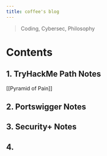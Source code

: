 ```yaml
---
title: coffee's blog
---
```

> Coding, Cybersec, Philosophy


# Contents

## 1. TryHackMe Path Notes

 [[Pyramid of Pain]]

## 2. Portswigger Notes



## 3. Security+ Notes

## 4. 